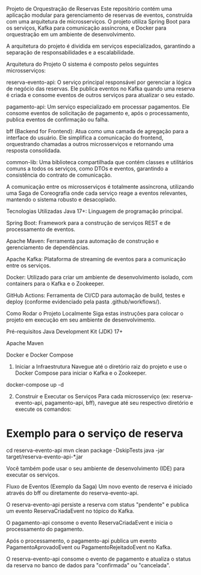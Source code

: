 Projeto de Orquestração de Reservas
Este repositório contém uma aplicação modular para gerenciamento de reservas de eventos, construída com uma arquitetura de microsserviços. O projeto utiliza Spring Boot para os serviços, Kafka para comunicação assíncrona, e Docker para orquestração em um ambiente de desenvolvimento.

A arquitetura do projeto é dividida em serviços especializados, garantindo a separação de responsabilidades e a escalabilidade.

Arquitetura do Projeto
O sistema é composto pelos seguintes microsserviços:

reserva-evento-api: O serviço principal responsável por gerenciar a lógica de negócio das reservas. Ele publica eventos no Kafka quando uma reserva é criada e consome eventos de outros serviços para atualizar o seu estado.

pagamento-api: Um serviço especializado em processar pagamentos. Ele consome eventos de solicitação de pagamento e, após o processamento, publica eventos de confirmação ou falha.

bff (Backend for Frontend): Atua como uma camada de agregação para a interface do usuário. Ele simplifica a comunicação do frontend, orquestrando chamadas a outros microsserviços e retornando uma resposta consolidada.

common-lib: Uma biblioteca compartilhada que contém classes e utilitários comuns a todos os serviços, como DTOs e eventos, garantindo a consistência do contrato de comunicação.

A comunicação entre os microsserviços é totalmente assíncrona, utilizando uma Saga de Coreografia onde cada serviço reage a eventos relevantes, mantendo o sistema robusto e desacoplado.

Tecnologias Utilizadas
Java 17+: Linguagem de programação principal.

Spring Boot: Framework para a construção de serviços REST e de processamento de eventos.

Apache Maven: Ferramenta para automação de construção e gerenciamento de dependências.

Apache Kafka: Plataforma de streaming de eventos para a comunicação entre os serviços.

Docker: Utilizado para criar um ambiente de desenvolvimento isolado, com containers para o Kafka e o Zookeeper.

GitHub Actions: Ferramenta de CI/CD para automação de build, testes e deploy (conforme evidenciado pela pasta .github/workflows/).

Como Rodar o Projeto Localmente
Siga estas instruções para colocar o projeto em execução em seu ambiente de desenvolvimento.

Pré-requisitos
Java Development Kit (JDK) 17+

Apache Maven

Docker e Docker Compose

1. Iniciar a Infraestrutura
Navegue até o diretório raiz do projeto e use o Docker Compose para iniciar o Kafka e o Zookeeper.

docker-compose up -d

2. Construir e Executar os Serviços
Para cada microsserviço (ex: reserva-evento-api, pagamento-api, bff), navegue até seu respectivo diretório e execute os comandos:

# Exemplo para o serviço de reserva
cd reserva-evento-api
mvn clean package -DskipTests
java -jar target/reserva-evento-api-*.jar

Você também pode usar o seu ambiente de desenvolvimento (IDE) para executar os serviços.

Fluxo de Eventos (Exemplo da Saga)
Um novo evento de reserva é iniciado através do bff ou diretamente do reserva-evento-api.

O reserva-evento-api persiste a reserva com status "pendente" e publica um evento ReservaCriadaEvent no tópico do Kafka.

O pagamento-api consome o evento ReservaCriadaEvent e inicia o processamento do pagamento.

Após o processamento, o pagamento-api publica um evento PagamentoAprovadoEvent ou PagamentoRejeitadoEvent no Kafka.

O reserva-evento-api consome o evento de pagamento e atualiza o status da reserva no banco de dados para "confirmada" ou "cancelada".
